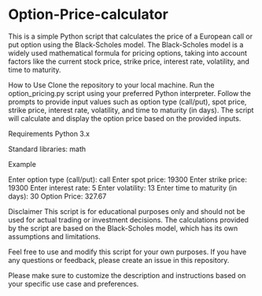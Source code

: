 # Option-Price-calculator


This is a simple Python script that calculates the price of a European call or put option using the Black-Scholes model. The Black-Scholes model is a widely used mathematical formula for pricing options, taking into account factors like the current stock price, strike price, interest rate, volatility, and time to maturity.

How to Use
Clone the repository to your local machine.
Run the option_pricing.py script using your preferred Python interpreter.
Follow the prompts to provide input values such as option type (call/put), spot price, strike price, interest rate, volatility, and time to maturity (in days).
The script will calculate and display the option price based on the provided inputs.

Requirements
Python 3.x

Standard libraries: math

Example

Enter option type (call/put): call
Enter spot price: 19300
Enter strike price: 19300
Enter interest rate: 5
Enter volatility: 13
Enter time to maturity (in days): 30
Option Price: 327.67

Disclaimer
This script is for educational purposes only and should not be used for actual trading or investment decisions. The calculations provided by the script are based on the Black-Scholes model, which has its own assumptions and limitations.

Feel free to use and modify this script for your own purposes. If you have any questions or feedback, please create an issue in this repository.

Please make sure to customize the description and instructions based on your specific use case and preferences.




